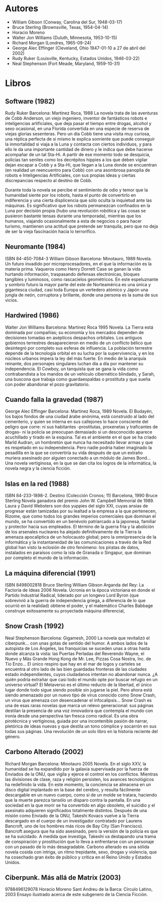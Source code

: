 # Autores
- William Gibson (Conway, Carolina del Sur, 1948-03-17)
- Bruce Sterling (Brownsville, Texas, 1954-04-14)
- Horacio Moreno
- Walter Jon Williams (Duluth, Minnesota, 1953-10-15)
- Richard Morgan (Londres, 1965-09-24)
- George Alec Effinger (Cleveland, Ohio  1947-01-10 a 27 de abril del 2002)
- Rudy Ruker (Louisville, Kentucky, Estados Unidos, 1946-03-22)
- Neal Stephenson  (Fort Meade, Maryland, 1959-10-31)

# Libros

## Software (1982)
Rudy Ruker
Barcelona: Martinez Roca, 1988
La novela trata de las aventuras de Cobb Anderson, un viejo ingeniero, inventor de fantásticos robots e inteligencias artificiales, que deja pasar el tiempo entre drogas, alcohol y sexo ocasional, en una Florida convertida en una especie de reserva de viejas glorias sesenteras. Pero un día Cobb tiene una visita muy curiosa, una réplica perfecta de si mismo le explica sonriente que puede conseguir la inmortalidad si viaja a la Luna y contacta con ciertos individuos, y para ello le da una importante cantidad de dinero y le indica que debe hacerse acompañar de un tal Sta-Hi. A partir de ese momento todo se desquicia, policías tan seniles como los decrépitos hippies a los que deben vigilar dejan escapar a Cobb y a Sta-Hi, que llegan a la Luna donde se encuentran (en realidad un reencuentro para Cobb) con una asombrosa panoplia de robots e Inteligencias Artificiales, con sus propias ideas y ciertas discrepancias respecto al destino de Cobb.

Durante toda la novela se percibe el sentimiento de odio y temor que la humanidad siente por los robots, hasta el punto de convertirlo en indiferencia y una cierta displicencia que sólo oculta la inquietud ante las máquinas. Es significativo que los robots permanezcan confinados en la Luna por decisión propia (hubo una revolución robótica y las cosas se pusieron bastante tensas durante una temporada), mientras que los humanos, viajando ocasionalmente a esta de negocios o para hacer turismo, mantienen una actitud que pretende ser tranquila, pero que no deja de ser la vieja fascinación hacia lo terrorífico.


## Neuromante (1984)
ISBN 84-450-7084-3
William Gibson
Barcelona: Minotauro, 1989 
Novela. Un futuro invadido por microprocesadores, en el que la información es la materia prima. Vaqueros como Henry Dorrett Case se ganan la vida hurtando información, traspasando defensas electrónicas, bloques tangibles y luminosos, como rascacielos geométricos. En este espeluznante y sombrío futuro la mayor parte del este de Norteamérica es una única y gigantesca ciudad, casi toda Europa un vertedero atómico y Japón una jungla de neón, corruptora y brillante, donde una persona es la suma de sus vicios.

## Hardwired (1986)
Walter Jon Williams
Barcelona: Martinez Roca 1995
Novela. La Tierra está dominada por compañías; su economía y los mercados dependen de decisiones tomadas en asépticos despachos orbitales. Los antiguos gobiernos terrestres desaparecieron en medio de un conflicto bélico que desintegró por completo sus esferas de influencia. La población terrestre depende de la tecnología orbital en su lucha por la supervivencia, y en los núcleos urbanos impera la ley del más fuerte. En medio de la anarquía reinante, dos personajes singulares luchan día a día por mantener su independencia. El Cowboy, un tanquista que se gana la vida como contrabandista a los mandos de un vehículo cibernético blindado, y Sarah, una buscona que trabaja como guardaespaldas o prostituta y que sueña con poder abandonar el pozo gravitatorio. 

## Cuando falla la gravedad (1987)
George Alec Effinger
Barcelona: Martinez Roca, 1989
Novela. El Budayén, los bajos fondos de una ciudad árabe anónima, está construido al lado del cementerio, y quien se interna en sus callejones lo hace consciente del peligro que corre: ni sus habitantes -prostitutas, proxenetas y traficantes de drogas- ni la policía se preocupan demasiado si un desconocido aparece acuchillado y tirado en la esquina. 
Tal es el ambiente en el que se ha criado Marîd Audran, un hombretón que nunca ha necesitado llevar armas y que es respetado en su independencia. Pero nadie podría haber imaginado la pesadilla en la que se convertiría su vida después de que un extraño muriera asesinado por alguien conectado a un módulo de James Bond...
Una novela vertiginosa, en la que se dan cita los logros de la informática, la novela negra y la ciencia ficción.

## Islas en la red (1988) 
ISBN 84-233-1898-2.
Destino (Colección Cronos; 11)
Barcelona, 1990
Bruce Sterling
Novela ganadora del premio John W. Campbell Memorial de 1989. Laura y David Websters son dos yuppies del siglo XXI, cuyas ansias de progresar están tamizadas por su lealtad a la empresa a la que pertenecen, Rizome, que como todos los grandes imperios comerciales que dominan el mundo, se ha convertido en un benévolo patriarcado a la japonesa, familiar y protector hacia sus empleados. El término de la guerra fría y la abolición de los arsenales nucleares ha alejado definitivamente de la Tierra la amenaza apocalíptica de un holocausto global; pero la omnipresencia de la informática y la instantaneidad de las comunicaciones a través de la Red global han visto la eclosión de otro fenómeno: los piratas de datos, instalados en paraísos como la isla de Granada o Singapur, que dominan por completo el mundo de la información.

## La máquina diferencial (1991)
ISBN 8498002818
Bruce Sterling
William Gibson
Arganda del Rey: La Factoría de Ideas 2006
Novela. Ucronía en la época victoriana en donde el Partido Industrial Radical, liderado por un longevo Lord Byron (que sobrevivió a la guerra de independencia griega, a diferencia de lo que ocurrió en la realidad) obtiene el poder, y el matemático Charles Babbage construye exitosamente su proyectada máquina diferencial,

## Snow Crash (1992)
Neal Stephenson
Barcelona: Gigamesh, 2000
La novela que revitalizó el ciberpunk... con unas gotas de sentido del humor.
A ambos lados de la autopista de Los Ángeles, las franquicias se suceden unas a otras hasta donde alcanza la vista: las Puertas Perladas del Reverendo Wayne, el Nuevo y Más Grande Hong Kong de Mr. Lee, Pizzas Cosa Nostra, Inc. de Tío Enzo... El único respiro que hay en el mar de logos y carteles se encuentra al otro lado de las bien guardadas fronteras de las ciudades estado independientes, cuyos ciudadanos intentan no abandonar nunca. ¿A quién podría extrañar que casi todo el mundo opte por buscar refugio en un universo virtual? El Metaverso es el último reducto de la libertad, el único lugar donde todo sigue siendo posible sin jugarse la piel. Pero ahora está siendo amenazado por un nuevo tipo de virus conocido como Snow Crash, un virus que amenaza con desencadenar el infocalipsis...
Snow Crash es una de esas raras novelas que marca un relevo generacional: sus páginas destilan la presencia de una voz innovadora que contempla el mundo con ironía desde una perspectiva tan fresca como radical. Es una obra pirotécnica y vertiginosa, guiada por una incontenible pasión de narrar, pletórica de ideas nuevas y que destila un tono cómplice y socarrón en sus todas sus páginas. Una revolución de un solo libro en la historia reciente del género.

## Carbono Alterado (2002)
Richard Morgan
Barcelona: Minotauro 2005
Novela. En el siglo XXV, la humanidad se ha expandido por la galaxia supervisada por la fuerza de Enviados de la ONU, que vigila y ejerce el control en los conflictos. Mientras las divisiones de clase, raza y religión persisten, los avances tecnológicos ha redefinido la vida. En este momento, la conciencia se almacena en un disco digital implantado en la base del cerebro, y resulta fácilmente descargable en un nuevo cuerpo, como si de un molde se tratara, haciendo que la muerte parezca tansólo un disparo contra la pantalla. En una sociedad en la que morir se ha convertido en algo obsoleto, el suicidio y el asesinato adquieren significados totalmente distintos.
Después de una misión como Enviado de la ONU, Takeshi Kovacs vuelve a la Tierra descargado en el cuerpo de un investigador contratado por Laurens Bancroft, uno de los hombres más ricos de Bay City (San Francisco). Bancroft asegura que ha sido asesinado, pero la versión de la policía es que se ha suicidado. A medida que investiga, Takeshi va destapando una trama de conspiración y prostitución que lo lleva a enfrentarse con un personaje con un pasado de lo más desagradable.
Carbono alterado es una sólida novela cosida con intriga, un ritmo trepidante, sexo, drogas y violencia, que ha cosechado gran éxito de público y crítica en el Reino Unido y Estados Unidos.

## Ciberpunk. Más allá de Matrix (2003)
9788496129078
Horacio Moreno
Sant Andreu de la Barca: Círculo Latino, 2003
Ensayo ilustrado acerca de este subgenero de la Ciencia Ficción.